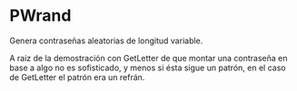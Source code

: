 # PWrand
Genera contraseñas aleatorias de longitud variable.

A raiz de la demostración con GetLetter de que montar una contraseña en base a algo no es sofisticado, y menos si ésta sigue un patrón, en el caso de GetLetter el patrón era un refrán.
